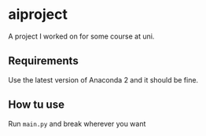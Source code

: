 # aiproject

A project I worked on for some course at uni.

## Requirements

Use the latest version of Anaconda 2 and it should be fine.

## How tu use

Run ```main.py``` and break wherever you want
